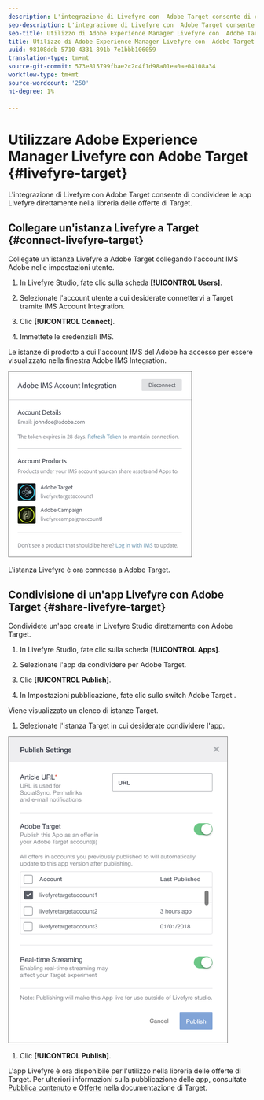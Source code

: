 ```yaml
---
description: L'integrazione di Livefyre con  Adobe Target consente di condividere le app Livefyre direttamente nella libreria delle offerte di Target.
seo-description: L'integrazione di Livefyre con  Adobe Target consente di condividere le app Livefyre direttamente nella libreria delle offerte di Target.
seo-title: Utilizzo di Adobe Experience Manager Livefyre con  Adobe Target
title: Utilizzo di Adobe Experience Manager Livefyre con  Adobe Target
uuid: 98108ddb-5710-4331-891b-7e1bbb106059
translation-type: tm+mt
source-git-commit: 573e815799fbae2c2c4f1d98a01ea0ae04108a34
workflow-type: tm+mt
source-wordcount: '250'
ht-degree: 1%

---
```


# Utilizzare Adobe Experience Manager Livefyre con  Adobe Target {#livefyre-target}

L&#39;integrazione di Livefyre con  Adobe Target consente di condividere le app Livefyre direttamente nella libreria delle offerte di Target.

## Collegare un&#39;istanza Livefyre a Target {#connect-livefyre-target}

Collegate un&#39;istanza Livefyre a  Adobe Target collegando l&#39;account IMS  Adobe nelle impostazioni utente.

1. In Livefyre Studio, fate clic sulla scheda **[!UICONTROL Users]**.

1. Selezionate l&#39;account utente a cui desiderate connettervi a Target tramite IMS Account Integration.

1. Clic **[!UICONTROL Connect]**.

1. Immettete le credenziali IMS.

Le istanze di prodotto a cui l&#39;account IMS del Adobe  ha accesso per essere visualizzato nella finestra  Adobe IMS Integration.

![](assets/livefyre-target-connect.png)

L&#39;istanza Livefyre è ora connessa a  Adobe Target.

## Condivisione di un&#39;app Livefyre con  Adobe Target {#share-livefyre-target}

Condividete un&#39;app creata in Livefyre Studio direttamente con  Adobe Target.

1. In Livefyre Studio, fate clic sulla scheda **[!UICONTROL Apps]**.

1. Selezionate l&#39;app da condividere per  Adobe Target.

1. Clic **[!UICONTROL Publish]**.

1. In Impostazioni pubblicazione, fate clic sullo switch Adobe Target .

Viene visualizzato un elenco di istanze Target.

1. Selezionate l&#39;istanza Target in cui desiderate condividere l&#39;app.

![](assets/livefyre-target-publish.png)

1. Clic  **[!UICONTROL Publish]**.

L&#39;app Livefyre è ora disponibile per l&#39;utilizzo nella libreria delle offerte di Target. Per ulteriori informazioni sulla pubblicazione delle app, consultate [Pubblica contenuto](/help/using/c-library/t-publish-content.md) e [Offerte](https://docs.adobe.com/content/help/en/target/using/experiences/offers/manage-content.html) nella documentazione di Target.